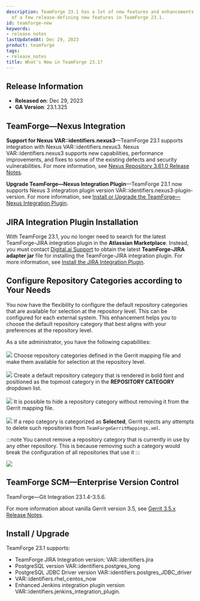 ```yaml
---
description: TeamForge 23.1 has a lot of new features and enhancements. Here's a list
  of a few release-defining new features in TeamForge 23.1.
id: teamforge-new
keywords:
- release notes
lastUpdatedAt: Dec 29, 2023
product: teamforge
tags:
- release_notes
title: What's New in TeamForge 23.1?
---
```


## Release Information

* **Released on**: Dec 29, 2023
* **GA Version**: 23.1.325

## TeamForge—Nexus Integration <!-- (https://forge.collab.net/sf/go/artf422805) -->

**Support for Nexus VAR::identifiers.nexus3**—TeamForge 23.1 supports integration with Nexus VAR::identifiers.nexus3. Nexus VAR::identifiers.nexus3 supports new capabilities, performance improvements, and fixes to some of the existing defects and security vulnerabilities. For more information, see [Nexus Repository 3.61.0 Release Notes](https://help.sonatype.com/repomanager3/product-information/release-notes/2023-release-notes/sonatype-nexus-repository-3.61.0-release-notes).

**Upgrade TeamForge—Nexus Integration Plugin**—TeamForge 23.1 now supports Nexus 3 integration plugin version VAR::identifiers.nexus3-plugin-version. For more information, see [Install or Upgrade the TeamForge—Nexus Integration Plugin](../IntegrationPages/installnexusplugin).

## JIRA Integration Plugin Installation <!-- (https://forge.collab.net/sf/go/artf423719) -->

With TeamForge 23.1, you no longer need to search for the latest TeamForge-JIRA integration plugin in the **Atlassian Marketplace**. Instead, you must contact [Digital.ai Support](https://support.digital.ai/) to obtain the latest **TeamForge-JIRA adapter jar** file for installing the TeamForge-JIRA integration plugin. For more information, see [Install the JIRA Integration Plugin](../WEBRPages/teamforge-jira-integration#installjiraintegrationplugin).

## Configure Repository Categories according to Your Needs <!-- (https://forge.collab.net/sf/go/artf421164) -->

You now have the flexibility to configure the default repository categories that are available for selection at the repository level. This can be configured for each external system. This enhancement helps you to choose the default repository category that best aligns with your preferences at the repository level.

As a site administrator, you have the following capabilities:<br></br>
![](/docs/assets/images/status-success-small.png) Choose repository categories defined in the Gerrit mapping file and make them available for selection at the repository level.<br></br>
![](/docs/assets/images/status-success-small.png) Create a default repository category that is rendered in bold font and positioned as the topmost category in the **REPOSITORY CATEGORY** dropdown list.<br></br>
![](/docs/assets/images/status-success-small.png) It is possible to hide a repository category without removing it from the Gerrit mapping file.<br></br>
![](/docs/assets/images/status-success-small.png) If a repo category is categorized as **Selected**, Gerrit rejects any attempts to delete such repositories from `TeamForgeGerritMappings.xml`.

:::note
You cannot remove a repository category that is currently in use by any other repository. This is because removing such a category would break the configuration of all repositories that use it
:::

![](/docs/assets/images/23.0-scm-repo-categories.png)

## TeamForge SCM—Enterprise Version Control <!-- (https://forge.collab.net/sf/go/artf423482) -->

TeamForge—Git Integration 23.1.4-3.5.6.

For more information about vanilla Gerrit version 3.5, see [Gerrit 3.5.x Release Notes](https://www.gerritcodereview.com/3.5.html).

## Install / Upgrade

TeamForge 23.1 supports:
* TeamForge JIRA Integration version: VAR::identifiers.jira <!-- (https://forge.collab.net/sf/go/artf423719, and artf422456) -->
* PostgreSQL version VAR::identifiers.postgres_long
* PostgreSQL JDBC Driver version VAR::identifiers.postgres_JDBC_driver
* VAR::identifiers.rhel_centos_now
* Enhanced Jenkins integration plugin version VAR::identifiers.jenkins_integration_plugin.